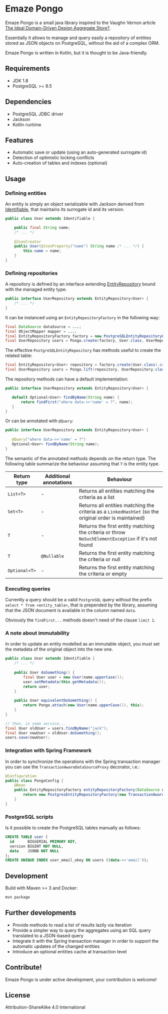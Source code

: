 # Emaze Pongo

Emaze Pongo is a small java library inspired to the Vaughn Vernon article [The Ideal Domain-Driven Design Aggregate Store?](https://vaughnvernon.co/?p=942).

Essentially it allows to manage and query easily a repository of entities stored as JSON objects on PostgreSQL, without the aid of a complex ORM.

Emaze Pongo is written in Kotlin, but it is thought to be Java-friendly.

## Requirements

* JDK 1.8
* PostgreSQL >= 9.5

## Dependencies

* PostgreSQL JDBC driver
* Jackson
* Kotlin runtime

## Features

* Automatic save or update (using an auto-generated surrogate id)
* Detection of optimistic locking conflicts
* Auto-creation of tables and indexes (optional)

## Usage

### Defining entities

An entity is simply an object serializable with Jackson derived from 
[Identifiable](https://github.com/emaze/emaze-pongo/blob/master/src/main/kotlin/Identifiable.kt), 
that maintains its surrogate id and its version.

```java
public class User extends Identifiable {

    public final String name;
    /* ... */
    
    @JsonCreator
    public User(@JsonProperty("name") String name /* ... */) {
        this.name = name;
    }
}
```

### Defining repositories

A repository is defined by an interface extending [EntityRepository](https://github.com/emaze/emaze-pongo/blob/master/src/main/kotlin/EntityRepository.kt) bound with the managed entity type. 

```java
public interface UserRepository extends EntityRepository<User> {
    /* ... */
}
```

It can be instanced using an `EntityRepositoryFactory` in the following way:
 
```java
final DataSource dataSource = ...;
final ObjectMapper mapper = ...;
final EntityRepositoryFactory factory = new PostgreSQLEntityRepositoryFactory(dataSource, mapper);
final UserRepository users = Pongo.create(factory, User.class, UserRepository.class);
```

The effective `PostgreSQLEntityRepository` has methods useful to create the related table:
```java
final EntityRepository<User> repository = factory.create(User.class).createTable();
final UserRepository users = Pongo.lift(repository, UserRepository.class);
```

The repository methods can have a default implementation:

```java
public interface UserRepository extends EntityRepository<User> {

   default Optional<User> findByName(String name) {
       return findFirst("where data->>'name' = ?", name);
   }
}
```

Or can be annotated with `@Query`:

```java
public interface UserRepository extends EntityRepository<User> {
    
   @Query("where data->>'name' = ?")
   Optional<User> findByName(String name);
}
```

The semantic of the annotated methods depends on the return type.
The following table summarize the behaviour assuming that `T` is the entity type. 

| Return type | Additional annotations | Behaviour |
| --- | --- | --- |
| `List<T>` | - | Returns all entities matching the criteria as a list |
| `Set<T>` | - | Returns all entities matching the criteria as a `LinkedHashSet` (so the original order is maintained) |
| `T` | - | Returns the first entity matching the criteria or throw `NoSuchElementException` if it's not found |
| `T` | `@Nullable` | Returns the first entity matching the criteria or null |
| `Optional<T>` | - | Returns the first entity matching the criteria or empty

### Executing queries

Currently a query should be a valid `PostgreSQL` query without the prefix `select * from <entity_table>`, 
that is prepended by the library, assuming that the JSON document is available in the column named `data`.

Obviously the `findFirst...` methods doesn't need of the clause `limit 1`.

### A note about immutability

In order to update an entity modelled as an immutable object, you must set the metadata of the original object into the new one.

```java
public class User extends Identifiable {
    /* ... */
    
    public User doSomething() {
        final User user = new User(name.upperCase());
        user.setMetadata(this.getMetadata());
        return user;
    }
    
    public User equivalentDoSomething() {
        return Pongo.attach(new User(name.upperCase()), this);
    }
}

// then, in some service...
final User oldUser = users.findByName("jack");
final User newUser = oldUser.doSomething();
users.save(newUser);
```

### Integration with Spring Framework

In order to synchronize the operations with the Spring transaction manager you can use the `TransactionAwareDataSourceProxy` decorator, i.e.:
```java
@Configuration
public class PongoConfig {
    @Bean
    public EntityRepositoryFactory entityRepositoryFactory(DataSource dataSource, ObjectMapper mapper) {
        return new PostgresEntityRepositoryFactory(new TransactionAwareDataSourceProxy(dataSource), mapper);
    }
}
```

### PostgreSQL scripts

Is it possible to create the PostgreSQL tables manually as follows:
```sql
CREATE TABLE user (
  id      BIGSERIAL PRIMARY KEY,
  version BIGINT NOT NULL,
  data    JSONB NOT NULL
);
CREATE UNIQUE INDEX user_email_ukey ON users ((data->>'email'));
```

## Development

Build with Maven >= 3 and Docker:
```bash
mvn package
```

## Further developments

* Provide methods to read a list of results lazily via iteration
* Provide a simpler way to query the aggregates using an SQL query translated to a JSON-based query
* Integrate it with the Spring transaction manager in order to support the automatic updates of the changed entities
* Introduce an optional entities cache at transaction level

## Contribute!

Emaze Pongo is under active development, your contribution is welcome!

## License

Attribution-ShareAlike 4.0 International
